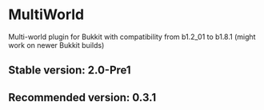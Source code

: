 # MultiWorld
Multi-world plugin for Bukkit with compatibility from b1.2_01 to b1.8.1 (might work on newer Bukkit builds)

## Stable version: 2.0-Pre1
## Recommended version: 0.3.1
